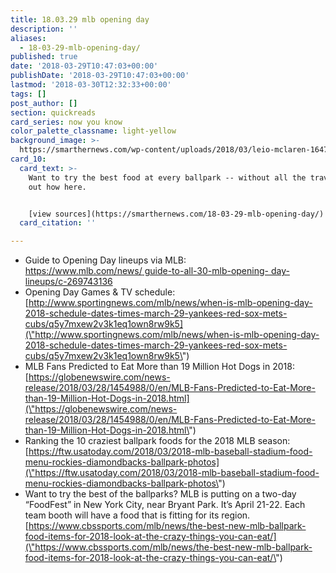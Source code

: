 ```yaml
---
title: 18.03.29 mlb opening day
description: ''
aliases:
  - 18-03-29-mlb-opening-day/
published: true
date: '2018-03-29T10:47:03+00:00'
publishDate: '2018-03-29T10:47:03+00:00'
lastmod: '2018-03-30T12:32:33+00:00'
tags: []
post_author: []
section: quickreads
card_series: now you know
color_palette_classname: light-yellow
background_image: >-
  https://smarthernews.com/wp-content/uploads/2018/03/leio-mclaren-164707-unsplash-scaled.jpg
card_10:
  card_text: >-
    Want to try the best food at every ballpark -- without all the travel? Find
    out how here.


    [view sources](https://smarthernews.com/18-03-29-mlb-opening-day/)
  card_citation: ''

---
```

*   Guide to Opening Day lineups via MLB:  
    [https://www.mlb.com/news/ guide-to-all-30-mlb-opening- day-lineups/c-269743136](\"https://www.mlb.com/news/)
*   Opening Day Games & TV schedule:  
    [http://www.sportingnews.com/mlb/news/when-is-mlb-opening-day-2018-schedule-dates-times-march-29-yankees-red-sox-mets-cubs/q5y7mxew2v3k1eq1own8rw9k5](\"http://www.sportingnews.com/mlb/news/when-is-mlb-opening-day-2018-schedule-dates-times-march-29-yankees-red-sox-mets-cubs/q5y7mxew2v3k1eq1own8rw9k5\")
*   MLB Fans Predicted to Eat More than 19 Million Hot Dogs in 2018:  
    [https://globenewswire.com/news-release/2018/03/28/1454988/0/en/MLB-Fans-Predicted-to-Eat-More-than-19-Million-Hot-Dogs-in-2018.html](\"https://globenewswire.com/news-release/2018/03/28/1454988/0/en/MLB-Fans-Predicted-to-Eat-More-than-19-Million-Hot-Dogs-in-2018.html\")
*   Ranking the 10 craziest ballpark foods for the 2018 MLB season:  
    [https://ftw.usatoday.com/2018/03/2018-mlb-baseball-stadium-food-menu-rockies-diamondbacks-ballpark-photos](\"https://ftw.usatoday.com/2018/03/2018-mlb-baseball-stadium-food-menu-rockies-diamondbacks-ballpark-photos\")
*   Want to try the best of the ballparks? MLB is putting on a two-day “FoodFest” in New York City, near Bryant Park. It’s April 21-22. Each team booth will have a food that is fitting for its region. [https://www.cbssports.com/mlb/news/the-best-new-mlb-ballpark-food-items-for-2018-look-at-the-crazy-things-you-can-eat/](\"https://www.cbssports.com/mlb/news/the-best-new-mlb-ballpark-food-items-for-2018-look-at-the-crazy-things-you-can-eat/\")